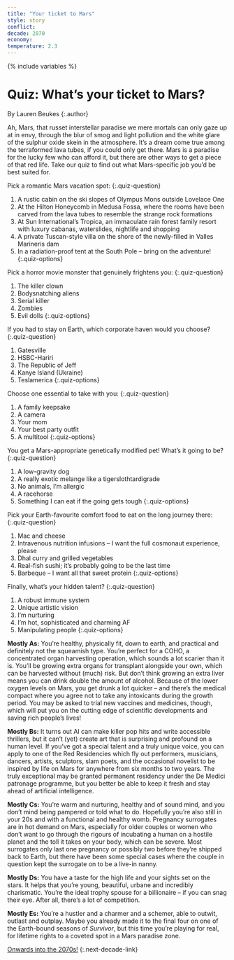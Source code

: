 ```yaml
---
title: "Your ticket to Mars"
style: story
conflict: 
decade: 2070
economy: 
temperature: 2.3
---
```


{% include variables %}

# Quiz: What’s your ticket to Mars?

By Lauren Beukes
{:.author}

Ah, Mars, that russet interstellar paradise we mere mortals can only gaze up at in envy, through the blur of smog and light pollution and the white glare of the sulphur oxide skein in the atmosphere. It’s a dream come true among the terraformed lava tubes, if you could only get there. Mars is a paradise for the lucky few who can afford it, but there are other ways to get a piece of that red life. Take our quiz to find out what Mars-specific job you’d be best suited for.

Pick a romantic Mars vacation spot:
{:.quiz-question}

1. A rustic cabin on the ski slopes of Olympus Mons outside Lovelace One
2. At the Hilton Honeycomb in Medusa Fossa, where the rooms have been carved from the lava tubes to resemble the strange rock formations
3. At Sun International’s Tropica, an immaculate rain forest family resort with luxury cabanas, waterslides, nightlife and shopping  
4. A private Tuscan-style villa on the shore of the newly-filled in Valles Marineris dam
5. In a radiation-proof tent at the South Pole – bring on the adventure!
{:.quiz-options}

Pick a horror movie monster that genuinely frightens you:
{:.quiz-question}

1. The killer clown
2. Bodysnatching aliens  
3. Serial killer
4. Zombies
5. Evil dolls
{:.quiz-options}

If you had to stay on Earth, which corporate haven would you choose?
{:.quiz-question}

1. Gatesville
2. HSBC-Hariri
3. The Republic of Jeff
4. Kanye Island (Ukraine)
5. Teslamerica
{:.quiz-options}

Choose one essential to take with you:
{:.quiz-question}

1. A family keepsake
2. A camera
3. Your mom
4. Your best party outfit
5. A multitool
{:.quiz-options}

You get a Mars-appropriate genetically modified pet! What’s it going to be?
{:.quiz-question}

1. A low-gravity dog
2. A really exotic melange like a tigerslothtardigrade
3. No animals, I’m allergic
4. A racehorse
5. Something I can eat if the going gets tough
{:.quiz-options}

Pick your Earth-favourite comfort food to eat on the long journey there:
{:.quiz-question}

1. Mac and cheese
2. Intravenous nutrition infusions – I want the full cosmonaut experience, please
3. Dhal curry and grilled vegetables
4. Real-fish sushi; it’s probably going to be the last time
5. Barbeque – I want all that sweet protein
{:.quiz-options}

Finally, what’s your hidden talent?
{:.quiz-question}

1. A robust immune system
2. Unique artistic vision
3. I’m nurturing
4. I’m hot, sophisticated and charming AF
5. Manipulating people
{:.quiz-options}

**Mostly As:** You’re healthy, physically fit, down to earth, and practical and definitely not the squeamish type. You’re perfect for a COHO, a concentrated organ harvesting operation, which sounds a lot scarier than it is. You’ll be growing extra organs for transplant alongside your own, which can be harvested without (much) risk. But don’t think growing an extra liver means you can drink double the amount of alcohol. Because of the lower oxygen levels on Mars, you get drunk a lot quicker – and there’s the medical compact where you agree not to take any intoxicants during the growth period. You may be asked to trial new vaccines and medicines, though, which will put you on the cutting edge of scientific developments and saving rich people’s lives!

**Mostly Bs:** It turns out AI can make killer pop hits and write accessible thrillers, but it can’t (yet) create art that is surprising and profound on a human level. If you’ve got a special talent and a truly unique voice, you can apply to one of the Red Residencies which fly out performers, musicians, dancers, artists, sculptors, slam poets, and the occasional novelist to be inspired by life on Mars for anywhere from six months to two years. The truly exceptional may be granted permanent residency under the De Medici patronage programme, but you better be able to keep it fresh and stay ahead of artificial intelligence.

**Mostly Cs:** You’re warm and nurturing, healthy and of sound mind, and you don’t mind being pampered or told what to do. Hopefully you’re also still in your 20s and with a functional and healthy womb. Pregnancy surrogates are in hot demand on Mars, especially for older couples or women who don’t want to go through the rigours of incubating a human on a hostile planet and the toll it takes on your body, which can be severe. Most surrogates only last one pregnancy or possibly two before they’re shipped back to Earth, but there have been some special cases where the couple in question kept the surrogate on to be a live-in nanny.

**Mostly Ds:** You have a taste for the high life and your sights set on the stars. It helps that you’re young, beautiful, urbane and incredibly charismatic. You’re the ideal trophy spouse for a billionaire – if you can snag their eye. After all, there’s a lot of competition.

**Mostly Es:** You’re a hustler and a charmer and a schemer, able to outwit, outlast and outplay. Maybe you already made it to the final four on one of the Earth-bound seasons of *Survivor*, but this time you’re playing for real, for lifetime rights to a coveted spot in a Mars paradise zone.

[Onwards into the 2070s!](chapter_climate-hacks-in-conflict.html)
{:.next-decade-link}
